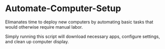 # Automate-Computer-Setup

Elimanates time to deploy new computers by automating basic tasks that would otherwise require manual labor.

Simply running this script will download necessary apps, configure settings, and clean up computer display.
